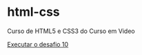 # html-css
 
Curso de HTML5 e CSS3 do Curso em Video

<a href="https://www.youtube.com/watch?v=_jI3782DGDc&list=PLHz_AreHm4dmcAviDwiGgHbeEJToxbOpZ&index=7">Executar o desafio 10